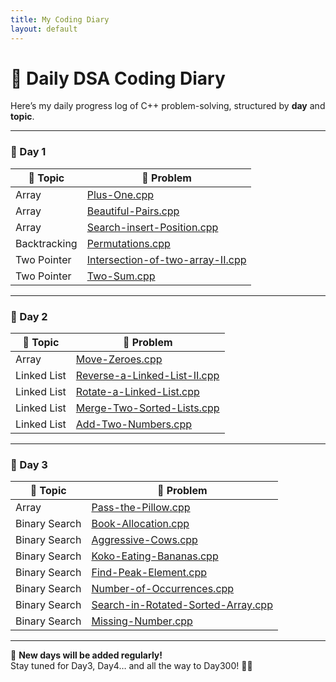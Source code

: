 ```yaml
---
title: My Coding Diary
layout: default
---
```


# 📘 Daily DSA Coding Diary

Here’s my daily progress log of C++ problem-solving, structured by **day** and **topic**.

---

### 📅 Day 1

| 📁 Topic      | 📄 Problem |
|--------------|------------|
| Array        | [Plus-One.cpp](Array/Plus-One.cpp) |
| Array        | [Beautiful-Pairs.cpp](Array/Beautiful-Pairs.cpp) |
| Array        | [Search-insert-Position.cpp](Array/Search-insert-Position.cpp) |
| Backtracking | [Permutations.cpp](Array/Permutations.cpp) |
| Two Pointer  | [Intersection-of-two-array-II.cpp](Two%20Pointer/Intersection-of-two-array-II.cpp) |
| Two Pointer  | [Two-Sum.cpp](Two%20Pointer/Two-Sum.cpp) |

---

### 📅 Day 2

| 📁 Topic     | 📄 Problem                                                                 |
|--------------|----------------------------------------------------------------------------|
| Array        | [Move-Zeroes.cpp](Array/Move-Zeroes.cpp)                                  |
| Linked List  | [Reverse-a-Linked-List-II.cpp](Linked%20List/Reverse-a-Linked-List-II.cpp)|
| Linked List  | [Rotate-a-Linked-List.cpp](Linked%20List/Rotate-a-Linked-List.cpp)        |
| Linked List  | [Merge-Two-Sorted-Lists.cpp](Linked%20List/Merge-Two-Sorted-Lists.cpp)    |
| Linked List  | [Add-Two-Numbers.cpp](Linked%20List/Add-Two-Numbers.cpp)                  |


---
### 📅 Day 3

| 📁 Topic       | 📄 Problem                                                         |
|----------------|--------------------------------------------------------------------|
| Array          | [Pass-the-Pillow.cpp](Array/Pass-the-Pillow.cpp)                   |
| Binary Search  | [Book-Allocation.cpp](Binary%20Search/Book-Allocation.cpp)         |
| Binary Search  | [Aggressive-Cows.cpp](Binary%20Search/Aggressive-Cows.cpp)         |
| Binary Search  | [Koko-Eating-Bananas.cpp](Binary%20Search/Koko-Eating-Bananas.cpp) |
| Binary Search  | [Find-Peak-Element.cpp](Binary%20Search/Find-Peak-Element.cpp)     |
| Binary Search  | [Number-of-Occurrences.cpp](Binary%20Search/Number-of-Occurrences.cpp) |
| Binary Search  | [Search-in-Rotated-Sorted-Array.cpp](Binary%20Search/Search-in-Rotated-Sorted-Array.cpp) |
| Binary Search  | [Missing-Number.cpp](Binary%20Search/Missing-Number.cpp)           |

---

📌 **New days will be added regularly!**  
Stay tuned for Day3, Day4… and all the way to Day300! 🧠🔥
